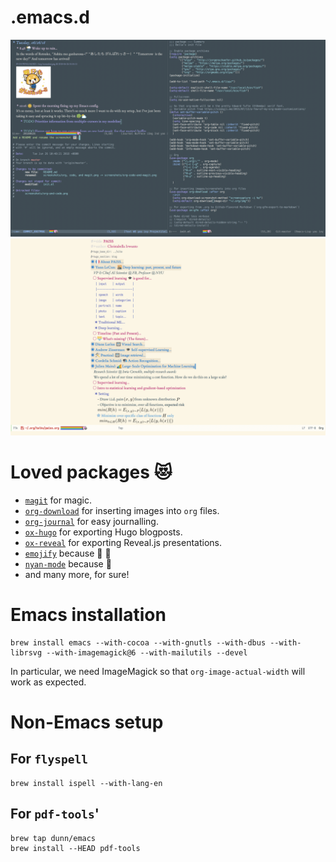 # .emacs.d
![Current setup](screenshots/org-magit-and-code.png "Current setup")
![Org mode in fullscreen](screenshots/org.png "Org mode")

# Loved packages :heart_eyes_cat:
- [`magit`](https://magit.vc) for magic.
- [`org-download`](https://github.com/abo-abo/org-download/) for inserting images into `org` files.
- [`org-journal`](https://github.com/??) for easy journalling.
- [`ox-hugo`](https://github.com/??) for exporting Hugo blogposts.
- [`ox-reveal`](https://github.com/??) for exporting Reveal.js presentations.
- [`emojify`](https://github.com/??) because :100: :curry:
- [`nyan-mode`](https://github.com/??) because :rainbow:
- and many more, for sure!

# Emacs installation
```
brew install emacs --with-cocoa --with-gnutls --with-dbus --with-librsvg --with-imagemagick@6 --with-mailutils --devel
```
In particular, we need ImageMagick so that `org-image-actual-width` will work as expected.

# Non-Emacs setup
## For `flyspell`
```
brew install ispell --with-lang-en
```
## For `pdf-tools`'
```
brew tap dunn/emacs
brew install --HEAD pdf-tools
```
